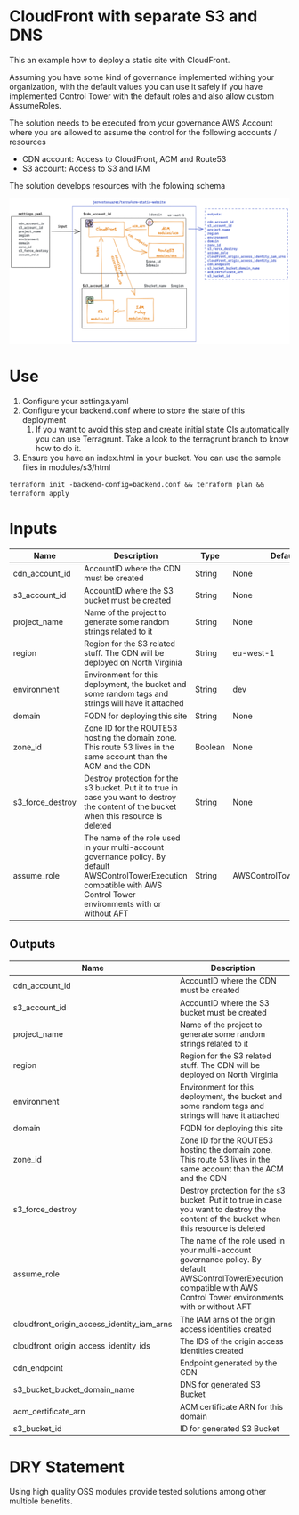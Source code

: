 # CloudFront with separate S3 and DNS

This an example how to deploy a static site with CloudFront.

Assuming you have some kind of governance implemented withing your organization, with the default values you can use it safely if you have implemented Control Tower with the default roles and also allow custom AssumeRoles.

The solution needs to be executed from your governance AWS Account where you are allowed to assume the control for the following accounts / resources
 - CDN account: Access to CloudFront, ACM and Route53
 - S3 account: Access to S3 and IAM

The solution develops resources with the folowing schema 

![Solution Schema](./doc/schema.png)

# Use

1. Configure your settings.yaml
2. Configure your backend.conf where to store the state of this deployment
   1. If you want to avoid this step and create initial state CIs automatically you can use Terragrunt. Take a look to the terragrunt branch to know how to do it.
3. Ensure you have an index.html in your bucket. You can use the sample files in modules/s3/html

```
terraform init -backend-config=backend.conf && terraform plan && terraform apply
```

# Inputs

| Name | Description | Type | Default | Required |
|------|-------------|------|---------|:--------:|
|cdn\_account\_id  | AccountID where the CDN must be created | String | None | true |
|s3\_account\_id | AccountID where the S3 bucket must be created  | String | None | true |
|project\_name | Name of the project to generate some random strings related to it  | String | None | true |
|region | Region for the S3 related stuff. The CDN will be deployed on North Virginia  | String | eu-west-1 | true |
|environment | Environment for this deployment, the bucket and some random tags and strings will have it attached  | String | dev | true |
|domain | FQDN for deploying this site  | String | None | true |
|zone\_id | Zone ID for the ROUTE53 hosting the domain zone. This route 53 lives in the same account than the ACM and the CDN  | Boolean | None | true |
|s3\_force\_destroy | Destroy protection for the s3 bucket. Put it to true in case you want to destroy the content of the bucket when this resource is deleted  | String | None | true |
|assume\_role | The name of the role used in your multi-account governance policy. By default AWSControlTowerExecution compatible with AWS Control Tower environments with or without AFT  | String | AWSControlTowerExecution | true |

## Outputs

| Name | Description |
|------|-------------|
|cdn\_account\_id |  AccountID where the CDN must be created |
|s3\_account\_id |  AccountID where the S3 bucket must be created |
|project\_name |  Name of the project to generate some random strings related to it |
|region |  Region for the S3 related stuff. The CDN will be deployed on North Virginia |
|environment |  Environment for this deployment, the bucket and some random tags and strings will have it attached |
|domain |  FQDN for deploying this site |
|zone\_id |  Zone ID for the ROUTE53 hosting the domain zone. This route 53 lives in the same account than the ACM and the CDN |
|s3\_force\_destroy |  Destroy protection for the s3 bucket. Put it to true in case you want to destroy the content of the bucket when this resource is deleted |
|assume\_role |  The name of the role used in your multi-account governance policy. By default AWSControlTowerExecution compatible with AWS Control Tower environments with or without AFT |
|cloudfront\_origin\_access\_identity\_iam\_arns |  The IAM arns of the origin access identities created |
|cloudfront\_origin\_access\_identity\_ids |  The IDS of the origin access identities created |
|cdn\_endpoint |  Endpoint generated by the CDN |
|s3\_bucket\_bucket\_domain\_name |  DNS for generated S3 Bucket |
|acm\_certificate\_arn |  ACM certificate ARN for this domain |
|s3\_bucket\_id |  ID for generated S3 Bucket |
# DRY Statement

Using high quality OSS modules provide tested solutions among other multiple benefits.